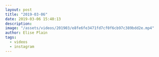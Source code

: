 ```yaml
---
layout: post
title: "2019-03-06"
date: 2019-03-06 15:40:13
description: 
image: "/assets/videos/201903/e8fe6fe3471fd7cf0f6cb97c389bdd2e.mp4"
author: Elise Plain
tags: 
  - videos
  - instagram
---
```



<p></p>
